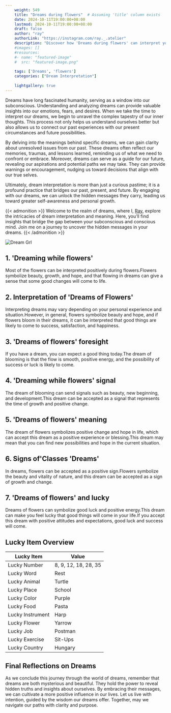 ```yaml
---
    weight: 549
    title: "Dreams during flowers"  # Assuming 'title' column exists
    date: 2024-10-11T19:00:00+08:00
    lastmod: 2024-10-11T19:00:00+08:00
    draft: false
    author: "ray"
    authorLink: "https://instagram.com/ray._.atelier"
    description: "Discover how 'Dreams during flowers' can interpret your future and uncover its significant meanings in your life."
    #images: []
    #resources:
    #- name: "featured-image"
    #  src: "featured-image.png"
    
    tags: ['Dreams', 'flowers']
    categories: ["Dream Interpretation"]
    
    lightgallery: true
---
```

    
Dreams have long fascinated humanity, serving as a window into our subconscious. Understanding and analyzing dreams can provide valuable insights into our emotions, fears, and desires. When we take the time to interpret our dreams, we begin to unravel the complex tapestry of our inner thoughts. This process not only helps us understand ourselves better but also allows us to connect our past experiences with our present circumstances and future possibilities.

By delving into the meanings behind specific dreams, we can gain clarity about unresolved issues from our past. These dreams often reflect our memories, traumas, and lessons learned, reminding us of what we need to confront or embrace. Moreover, dreams can serve as a guide for our future, revealing our aspirations and potential paths we may take. They can provide warnings or encouragement, nudging us toward decisions that align with our true selves.

Ultimately, dream interpretation is more than just a curious pastime; it is a profound practice that bridges our past, present, and future. By engaging with our dreams, we can unlock the hidden messages they carry, leading us toward greater self-awareness and personal growth.

{{< admonition >}}
Welcome to the realm of dreams, where I, [Ray](https://instagram.com/ray._.atelier), explore the intricacies of dream interpretation and meaning. Here, you’ll find insights that bridge the gap between your subconscious and conscious mind. Join me on a journey to uncover the hidden messages in your dreams.
{{< /admonition >}}

![Dream Grl](https://cdn.pixabay.com/photo/2017/11/02/03/35/gothic-2910057_1280.jpg "Dream Grl")

## 1. 'Dreaming while flowers'
Most of the flowers can be interpreted positively during flowers.Flowers symbolize beauty, growth, and hope, and that flowing in dreams can give a sense that some good changes will come to life.

## 2. Interpretation of 'Dreams of Flowers'
Interpreting dreams may vary depending on your personal experience and situation.However, in general, flowers symbolize beauty and hope, and if flowers bloom in their dreams, it can be interpreted that good things are likely to come to success, satisfaction, and happiness.

## 3. 'Dreams of flowers' foresight
If you have a dream, you can expect a good thing today.The dream of blooming is that the flow is smooth, positive energy, and the possibility of success or luck is likely to come.

## 4. 'Dreaming while flowers' signal
The dream of blooming can send signals such as beauty, new beginning, and development.This dream can be accepted as a signal that represents the time of growth and positive change.

## 5. 'Dreams of flowers' meaning
The dream of flowers symbolizes positive change and hope in life, which can accept this dream as a positive experience or blessing.This dream may mean that you can find new possibilities and hope in the current situation.

## 6. Signs of'Classes 'Dreams'
In dreams, flowers can be accepted as a positive sign.Flowers symbolize the beauty and vitality of nature, and this dream can be accepted as a sign of growth and change.

## 7. 'Dreams of flowers' and lucky
Dreams of flowers can symbolize good luck and positive energy.This dream can make you feel lucky that good things will come in your life.If you accept this dream with positive attitudes and expectations, good luck and success will come.

## Lucky Item Overview
| Lucky Item          | Value              |
|---------------|--------------------|
| Lucky Number        | 8, 9, 12, 18, 28, 35  |
| Lucky Word          | Rest |
| Lucky Animal        | Turtle |
| Lucky Place         | School     |
| Lucky Color         | Purple     |
| Lucky Food          | Pasta      |
| Lucky Instrument    | Harp |
| Lucky Flower        | Yarrow    |
| Lucky Job           | Postman       |
| Lucky Exercise      | Sit-Ups  |
| Lucky Country       | Hungary    |


##  Final Reflections on Dreams

As we conclude this journey through the world of dreams, remember that dreams are both mysterious and beautiful. They hold the power to reveal hidden truths and insights about ourselves. By embracing their messages, we can cultivate a more positive influence in our lives. Let us live with intention, guided by the wisdom our dreams offer. Together, may we navigate our paths with clarity and purpose.

